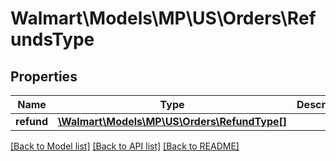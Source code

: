 # Walmart\Models\MP\US\Orders\RefundsType

## Properties

Name | Type | Description | Notes
------------ | ------------- | ------------- | -------------
**refund** | [**\Walmart\Models\MP\US\Orders\RefundType[]**](RefundType.md) |  |


[[Back to Model list]](./) [[Back to API list]](../../../../../README.md#supported-apis) [[Back to README]](../../../../../README.md)
